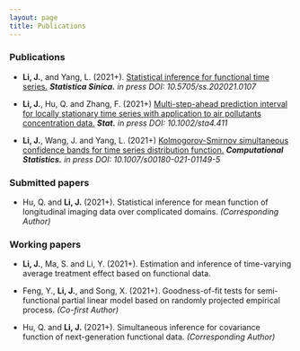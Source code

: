 ```yaml
---
layout: page
title: Publications
---
```







### Publications

* **Li, J.**, and Yang, L. (2021+). [Statistical inference for functional time series.](http://www3.stat.sinica.edu.tw/ss_newpaper/SS-2021-0107_na.pdf) _**Statistica Sinica.**_ _in press DOI: 10.5705/ss.202021.0107_

* **Li, J.**, Hu, Q. and Zhang, F. (2021+)   [Multi-step-ahead prediction interval for locally stationary 
time series with application to air pollutants concentration data.](https://onlinelibrary.wiley.com/doi/abs/10.1002/sta4.411) _**Stat.**_ _in press DOI: 10.1002/sta4.411_ 

* **Li, J.**, Wang, J.  and Yang, L. (2021+) [Kolmogorov-Smirnov simultaneous confidence bands for time series 
distribution function.](https://link.springer.com/article/10.1007/s00180-021-01149-5) _**Computational Statistics.**_ _in press DOI: 10.1007/s00180-021-01149-5_






### Submitted papers


* Hu, Q. and **Li, J.** (2021+). Statistical inference for mean function of longitudinal imaging data over complicated domains. _(Corresponding Author)_ 





### Working papers

* **Li, J.**, Ma, S. and Li, Y. (2021+). Estimation and inference of time-varying average treatment effect based on functional data. 
 
 
* Feng, Y., **Li, J.**,  and Song, X. (2021+). Goodness-of-fit tests for semi-functional partial linear model   based on randomly projected empirical process. _(Co-first Author)_
 

* Hu, Q. and **Li, J.** (2021+). Simultaneous inference for  covariance function of next-generation functional data. _(Corresponding Author)_ 
